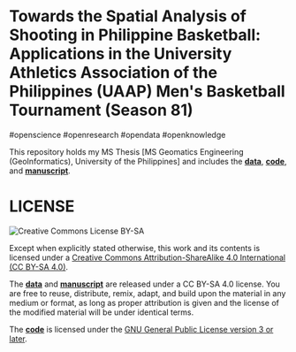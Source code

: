 # Towards the Spatial Analysis of Shooting in Philippine Basketball: Applications in the University Athletics Association of the Philippines (UAAP) Men's Basketball Tournament (Season 81)

#openscience #openresearch #opendata #openknowledge

This repository holds my MS Thesis [MS Geomatics Engineering (GeoInformatics), University of the Philippines] and includes the [**data**](data/), [**code**](code/), and [**manuscript**](manuscript). 


# LICENSE

![Creative Commons License BY-SA](https://i.creativecommons.org/l/by-sa/4.0/80x15.png)

Except when explicitly stated otherwise, this work and its contents is licensed under a <a rel="license" href="https://creativecommons.org/licenses/by-sa/4.0/">Creative Commons Attribution-ShareAlike 4.0 International (CC BY-SA 4.0)</a>.<br>

The [**data**](data/) and [**manuscript**](manuscript) are released under a CC BY-SA 4.0 license. You are free to reuse, distribute, remix, adapt, and build upon the material in any medium or format, as long as proper attribution is given and the license of the modified material will be under identical terms.

The [**code**](code/) is licensed under the [GNU General Public License version 3 or later](https://www.gnu.org/licenses/gpl-3.0.en.html).